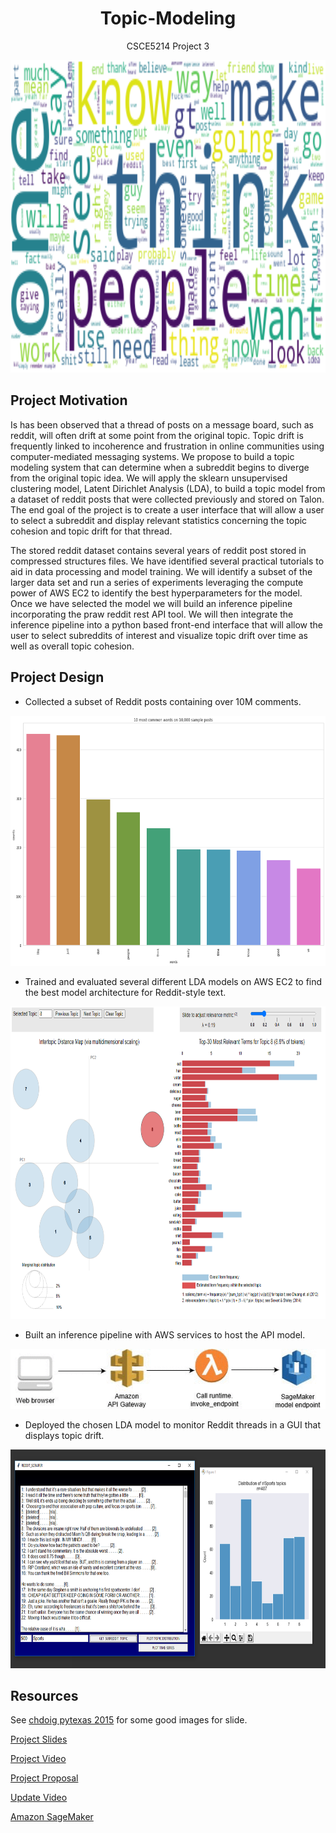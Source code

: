 # <div align="center">Topic-Modeling</div>
<div align="center">CSCE5214 Project 3</div>

<p align="center">
  <img width="100%" height="500" src="./LDA/results/wordcloud.png">
</p>


## Project Motivation

Is has been observed that a thread of posts on a message board, such as reddit, will often drift at some point from the original topic. Topic drift is frequently linked to incoherence and frustration in online communities using  computer-mediated messaging systems. We propose to build a topic modeling system that can determine when a subreddit begins to diverge from the original topic idea.  We will apply the sklearn unsupervised clustering model, Latent Dirichlet Analysis (LDA), to build a topic model from a dataset of reddit posts that were collected previously and stored on Talon. The end goal of the project is to create a user interface that will allow a user to select a subreddit and display relevant statistics concerning the topic cohesion and topic drift for that thread. 

The stored reddit dataset contains several years of reddit post stored in compressed structures files.   We have identified several practical tutorials to aid in data processing and model training.  We will identify a subset of the larger data set and run a series of experiments leveraging the compute power of AWS EC2 to identify the best hyperparameters for the model.   Once we have selected the model we will build an inference pipeline incorporating the praw reddit rest API tool.  We will then integrate the inference pipeline into a  python based front-end interface that will allow the user to select subreddits of interest and visualize topic drift over time as well as overall topic cohesion. 

## Project Design

* Collected a subset of Reddit posts containing over 10M comments. 


<p align="center">
  <img width="600" height="400" src="./LDA/results/top10words.png">
</p>

* Trained and evaluated several different LDA models on AWS EC2 to find the best model architecture for Reddit-style text.

<p align="center">
  <img width="800 " height="500" src="./img/ldavis.PNG">
</p>

* Built an inference pipeline with AWS services to host the API model. 

![AWS](./img/sagemaker-endpoint-1.gif)

* Deployed the chosen LDA model to monitor Reddit threads in a GUI that displays topic drift.

<p align="center">
  <img width="800 " height="350" src="./img/front end.png">
</p>



## Resources

See [chdoig pytexas 2015](https://github.com/chdoig/pytexas2015-topic-modeling) for some good images for slide. 

[Project Slides](https://docs.google.com/presentation/d/1ERowUiQGl1vcdxdkJvggwoQTMK2b4Gydfo8AUgfXwBA/edit#slide=id.p)

[Project Video](https://drive.google.com/file/d/13QyBANggfO6JJV47Mxljzu0heR2KoLcw/view?usp=sharing)

[Project Proposal](https://docs.google.com/document/d/1IurVytwQQfzHEKRggLSTXKWmXXx2LFkrBNVKZ_a2GtI/edit#heading=h.c5fey97qfjje)

[Update Video](https://drive.google.com/file/d/1hvJlHa4zyfh-9UsIehlHxT7YNYm7797_/view?usp=sharing)

[Amazon SageMaker](https://aws.amazon.com/blogs/machine-learning/call-an-amazon-sagemaker-model-endpoint-using-amazon-api-gateway-and-aws-lambda)







